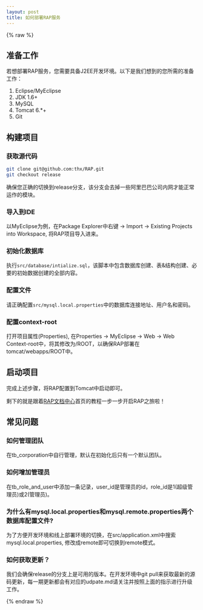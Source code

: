 ```yaml
---
layout: post
title: 如何部署RAP服务
---
```


{% raw %}

## 准备工作

若想部署RAP服务，您需要具备J2EE开发环境。以下是我们想到的您所需的准备工作：

1. Eclipse/MyEclipse
2. JDK 1.6+
3. MySQL
4. Tomcat 6.*+
5. Git

## 构建项目

### 获取源代码

```bash
git clone git@github.com:thx/RAP.git
git checkout release
```

确保您正确的切换到release分支，该分支会去掉一些阿里巴巴公司内网才能正常运作的模块。

### 导入到IDE

以MyEclipse为例，在Package Explorer中右键 -> Import -> Existing Projects into Workspace, 将RAP项目导入进来。

### 初始化数据库

执行`src/database/intialize.sql`，该脚本中包含数据库创建、表&结构创建、必要的初始数据创建的全部内容。

### 配置文件

请正确配置`src/mysql.local.properties`中的数据库连接地址、用户名和密码。

### 配置context-root
打开项目属性(Properties), 在Properties -> MyEclipse -> Web -> Web Context-root中，将其修改为/ROOT，以确保RAP部署在tomcat/webapps/ROOT中。

## 启动项目

完成上述步骤，将RAP配置到Tomcat中启动即可。

剩下的就是跟着[RAP文档中心](http://thx.alibaba-inc.com/RAP)首页的教程一步一步开启RAP之旅啦！

## 常见问题

### 如何管理团队

在tb_corporation中自行管理，默认在初始化后只有一个默认团队。

### 如何增加管理员

在tb\_role\_and\_user中添加一条记录，user_id是管理员的id，role_id是1(超级管理员)或2(管理员)。

### 为什么有mysql.local.properties和mysql.remote.properties两个数据库配置文件?

为了方便开发环境和线上部署环境的切换，在src/application.xml中搜索mysql.local.properties, 修改成remote即可切换到remote模式。

### 如何获取更新？

我们会确保release的分支上是可用的版本。在开发环境中git pull来获取最新的源码更新，每一期更新都会有对应的udpate.md请关注并按照上面的指示进行升级工作。


{% endraw %}
